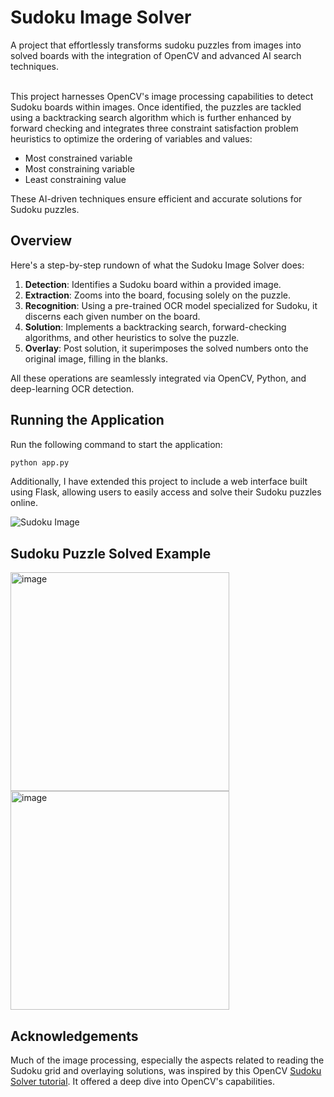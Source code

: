 # Sudoku Image Solver
A project that effortlessly transforms sudoku puzzles from images into solved boards with the integration of OpenCV and advanced AI search techniques.

<br>
This project harnesses OpenCV's image processing capabilities to detect Sudoku boards within images. Once identified, the puzzles are tackled using a backtracking search algorithm which is further enhanced by forward checking and integrates three constraint satisfaction problem heuristics to optimize the ordering of variables and values:

- Most constrained variable
- Most constraining variable
- Least constraining value
  
These AI-driven techniques ensure efficient and accurate solutions for Sudoku puzzles.

## Overview
Here's a step-by-step rundown of what the Sudoku Image Solver does:

1. **Detection**: Identifies a Sudoku board within a provided image.
2. **Extraction**: Zooms into the board, focusing solely on the puzzle.
3. **Recognition**: Using a pre-trained OCR model specialized for Sudoku, it discerns each given number on the board.
4. **Solution**: Implements a backtracking search, forward-checking algorithms, and other heuristics to solve the puzzle.
5. **Overlay**: Post solution, it superimposes the solved numbers onto the original image, filling in the blanks.

All these operations are seamlessly integrated via OpenCV, Python, and deep-learning OCR detection.

## Running the Application

Run the following command to start the application:

```bash
python app.py
```

Additionally, I have extended this project to include a web interface built using Flask, allowing users to easily access and solve their Sudoku puzzles online.

![Sudoku Image](link_to_some_image_if_you_have)


## Sudoku Puzzle Solved Example
<img width="350" alt="image" src="https://github.com/ashmitamittal/sudoku-image-solver/assets/83453304/9250db88-5632-4936-b27f-e1607918c910">
<img width="350" alt="image" src="https://github.com/ashmitamittal/sudoku-image-solver/assets/83453304/72881be3-7e57-43ea-a7aa-e7ae43337123">


## Acknowledgements
Much of the image processing, especially the aspects related to reading the Sudoku grid and overlaying solutions, was inspired by this OpenCV [Sudoku Solver tutorial](https://data-flair.training/blogs/opencv-sudoku-solver/). It offered a deep dive into OpenCV's capabilities.
